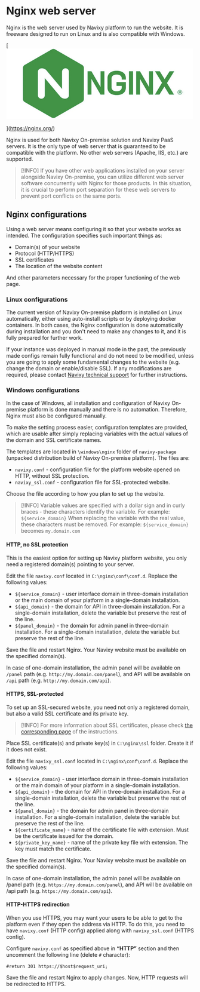# Nginx web server

Nginx is the web server used by Navixy platform to run the website. It is freeware designed to run on Linux and is also compatible with Windows.

[![Nginx logo](attachments/Nginx_server.png)

](https://nginx.org/)

Nginx is used for both Navixy On-premise solution and Navixy PaaS servers. It is the only type of web server that is guaranteed to be compatible with the platform. No other web servers (Apache, IIS, etc.) are supported.

> [!INFO]
> If you have other web applications installed on your server alongside Navixy On-premise, you can utilize different web server software concurrently with Nginx for those products. In this situation, it is crucial to perform port separation for these web servers to prevent port conflicts on the same ports.

## Nginx configurations

Using a web server means configuring it so that your website works as intended. The configuration specifies such important things as:

- Domain(s) of your website
- Protocol (HTTP/HTTPS)
- SSL certificates
- The location of the website content

And other parameters necessary for the proper functioning of the web page.

### Linux configurations

The current version of Navixy On-premise platform is installed on Linux automatically, either using auto-install scripts or by deploying docker containers. In both cases, the Nginx configuration is done automatically during installation and you don't need to make any changes to it, and it is fully prepared for further work.

If your instance was deployed in manual mode in the past, the previously made configs remain fully functional and do not need to be modified, unless you are going to apply some fundamental changes to the website (e.g. change the domain or enable/disable SSL). If any modifications are required, please contact [Navixy technical support](mailto:support@navixy.com) for further instructions.

### Windows configurations

In the case of Windows, all installation and configuration of Navixy On-premise platform is done manually and there is no automation. Therefore, Nginx must also be configured manually.

To make the setting process easier, configuration templates are provided, which are usable after simply replacing variables with the actual values of the domain and SSL certificate names.

The templates are located in `\windows\nginx` folder of `navixy-package` (unpacked distribution build of Navixy On-premise platform). The files are:

- `navixy.conf` - configuration file for the platform website opened on HTTP, without SSL protection.
- `navixy_ssl.conf` - configuration file for SSL-protected website.

Choose the file according to how you plan to set up the website.

> [!INFO]
> Variable values are specified with a dollar sign and in curly braces - these characters identify the variable. For example:
> `${service_domain}`
> When replacing the variable with the real value, these characters must be removed. For example:
> `${service_domain}` becomes `my.domain.com`

#### HTTP, no SSL protection

This is the easiest option for setting up Navixy platform website, you only need a registered domain(s) pointing to your server.

Edit the file `navixy.conf` located in `C:\nginx\conf\conf.d`. Replace the following values:

- `${service_domain}` - user interface domain in three-domain installation or the main domain of your platform in a single-domain installation.
- `${api_domain}` - the domain for API in three-domain installation. For a single-domain installation, delete the variable but preserve the rest of the line.
- `${panel_domain}` - the domain for admin panel in three-domain installation. For a single-domain installation, delete the variable but preserve the rest of the line.

Save the file and restart Nginx. Your Navixy website must be available on the specified domain(s).

In case of one-domain installation, the admin panel will be available on `/panel` path (e.g. `http://my.domain.com/panel`), and API will be available on `/api` path (e.g. `http://my.domain.com/api`).

#### HTTPS, SSL-protected

To set up an SSL-secured website, you need not only a registered domain, but also a valid SSL certificate and its private key.

> [!INFO]
> For more information about SSL certificates, please check [the corresponding page](ssl-certificates/ssl-certificates-installation.md) of the instructions.

Place SSL certificate(s) and private key(s) in `C:\nginx\ssl` folder. Create it if it does not exist.

Edit the file `navixy_ssl.conf` located in `C:\nginx\conf\conf.d`. Replace the following values:

- `${service_domain}` - user interface domain in three-domain installation or the main domain of your platform in a single-domain installation.
- `${api_domain}` - the domain for API in three-domain installation. For a single-domain installation, delete the variable but preserve the rest of the line.
- `${panel_domain}` - the domain for admin panel in three-domain installation. For a single-domain installation, delete the variable but preserve the rest of the line.
- `${certificate_name}` - name of the certificate file with extension. Must be the certificate issued for the domain.
- `${private_key_name}` - name of the private key file with extension. The key must match the certificate.

Save the file and restart Nginx. Your Navixy website must be available on the specified domain(s).

In case of one-domain installation, the admin panel will be available on /panel path (e.g. `https://my.domain.com/panel`), and API will be available on /api path (e.g. `https://my.domain.com/api`).

#### HTTP-HTTPS redirection

When you use HTTPS, you may want your users to be able to get to the platform even if they open the address via HTTP. To do this, you need to have `navixy.conf` (HTTP config) applied along with `navixy_ssl.conf` (HTTPS config).

Configure `navixy.conf` as specified above in **“HTTP”** section and then uncomment the following line (delete `#` character):

```
#return 301 https://$host$request_uri;
```

Save the file and restart Nginx to apply changes. Now, HTTP requests will be redirected to HTTPS.